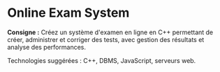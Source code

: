 # Online Exam System

**Consigne :**
Créez un système d'examen en ligne en C++ permettant de créer, administrer et corriger des tests, avec gestion des résultats et analyse des performances.

Technologies suggérées : C++, DBMS, JavaScript, serveurs web.
